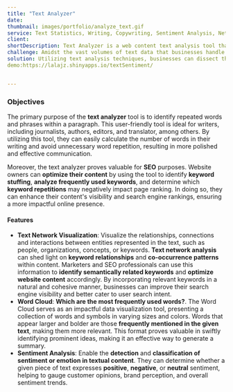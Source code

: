 ```yaml
---
title: "Text Analyzer"
date:
thumbnail: images/portfolio/analyze_text.gif
service: Text Statistics, Writing, Copywriting, Sentiment Analysis, Network Analysis, SEO
client:
shortDescription: Text Analyzer is a web content text analysis tool that provides useful statistics about your content like find most frequent phrases and words, number of words, social network of words. Analyze your text files to identify sentiment, brands, topics and trends.
challenge: Amidst the vast volumes of text data that businesses handle daily, lies a potential goldmine in the form of unstructured text documents. Whether you work as a writer, editor, or translator, there are moments when analyzing your own writing becomes essential. Acquiring summary statistics about your text can aid in comprehending its complexity and readability, providing valuable insights into your writing endeavors.
solution: Utilizing text analysis techniques, businesses can dissect this data into sentences, phrases, keywords, and sentiments, unearthing valuable insights. This approach involves analyzing, interpreting, and identifying repeated words and phrases within a paragraph, leading to the discovery of meaningful patterns across diverse text sources. Additionally, the text analysis tool acts as a word counter, aiding users in enhancing their writing style and optimizing content for SEO. It helps identify keyword usage and avoids repetition that may hinder page ranking, ensuring a more impactful online presence.
demo:https://lalajz.shinyapps.io/textSentiment/


---
```




### Objectives
The primary purpose of the **text analyzer** tool is to identify repeated words and phrases within a paragraph. This user-friendly tool is ideal for writers, including journalists, authors, editors, and translator, among others. By utilizing this tool, they can easily calculate the number of words in their writing and avoid unnecessary word repetition, resulting in more polished and effective communication.

Moreover, the text analyzer proves valuable for **SEO** purposes. Website owners can **optimize their content** by using the tool to identify **keyword stuffing**, **analyze frequently used keywords**, and determine which **keyword repetitions** may negatively impact page ranking. In doing so, they can enhance their content's visibility and search engine rankings, ensuring a more impactful online presence.


#### Features

-  **Text Network Visualization**: Visualize the relationships, connections and interactions between entities represented in the text, such as people, organizations, concepts, or keywords.  **Text network analysis** can shed light on **keyword relationships** and **co-occurrence patterns** within content. Marketers and SEO professionals can use this information to **identify semantically related keywords** and **optimize website content** accordingly. By incorporating relevant keywords in a natural and cohesive manner, businesses can improve their search engine visibility and better cater to user search intent.
-  **Word Cloud**: **Which are the most frequently used words?**. The Word Cloud serves as an impactful data visualization tool, presenting a collection of words and symbols in varying sizes and colors. Words that appear larger and bolder are those **frequently mentioned in the given text**, making them more relevant. This format proves valuable in swiftly identifying prominent ideas, making it an effective way to generate a summary.
-  **Sentiment Analysis**: Enable the **detection** and **classification of sentiment or emotion in textual content**. They can determine whether a given piece of text expresses **positive**, **negative**, or **neutral** sentiment, helping to gauge customer opinions, brand perception, and overall sentiment trends.

